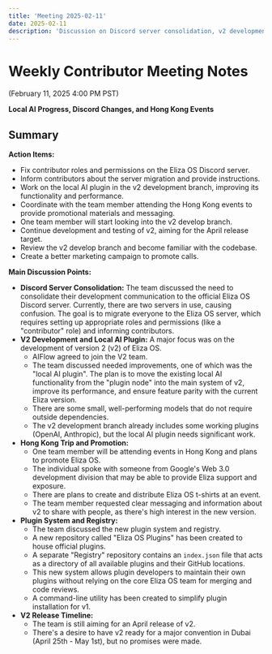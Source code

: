 ```yaml
---
title: 'Meeting 2025-02-11'
date: 2025-02-11
description: 'Discussion on Discord server consolidation, v2 development progress including local AI plugin improvements, upcoming Hong Kong promotional events, and new plugin registry system implementation. Updates on v2 release timeline targeting April.'
---
```


# Weekly Contributor Meeting Notes

(February 11, 2025 4:00 PM PST)

**Local AI Progress, Discord Changes, and Hong Kong Events**

## Summary

**Action Items:**

- Fix contributor roles and permissions on the Eliza OS Discord server.
- Inform contributors about the server migration and provide instructions.
- Work on the local AI plugin in the v2 development branch, improving its functionality and performance.
- Coordinate with the team member attending the Hong Kong events to provide promotional materials and messaging.
- One team member will start looking into the v2 develop branch.
- Continue development and testing of v2, aiming for the April release target.
- Review the v2 develop branch and become familiar with the codebase.
- Create a better marketing campaign to promote calls.

**Main Discussion Points:**

- **Discord Server Consolidation:** The team discussed the need to consolidate their development communication to the official Eliza OS Discord server. Currently, there are two servers in use, causing confusion. The goal is to migrate everyone to the Eliza OS server, which requires setting up appropriate roles and permissions (like a "contributor" role) and informing contributors.
- **V2 Development and Local AI Plugin:** A major focus was on the development of version 2 (v2) of Eliza OS.
  - AIFlow agreed to join the V2 team.
  - The team discussed needed improvements, one of which was the "local AI plugin". The plan is to move the existing local AI functionality from the "plugin node" into the main system of v2, improve its performance, and ensure feature parity with the current Eliza version.
  - There are some small, well-performing models that do not require outside dependencies.
  - The v2 development branch already includes some working plugins (OpenAI, Anthropic), but the local AI plugin needs significant work.
- **Hong Kong Trip and Promotion:**
  - One team member will be attending events in Hong Kong and plans to promote Eliza OS.
  - The individual spoke with someone from Google's Web 3.0 development division that may be able to provide Eliza support and exposure.
  - There are plans to create and distribute Eliza OS t-shirts at an event.
  - The team member requested clear messaging and information about v2 to share with people, as there's high interest in the new version.
- **Plugin System and Registry:**
  - The team discussed the new plugin system and registry.
  - A new repository called "Eliza OS Plugins" has been created to house official plugins.
  - A separate "Registry" repository contains an `index.json` file that acts as a directory of all available plugins and their GitHub locations.
  - This new system allows plugin developers to maintain their own plugins without relying on the core Eliza OS team for merging and code reviews.
  - A command-line utility has been created to simplify plugin installation for v1.
- **V2 Release Timeline:**
  - The team is still aiming for an April release of v2.
  - There's a desire to have v2 ready for a major convention in Dubai (April 25th - May 1st), but no promises were made.
